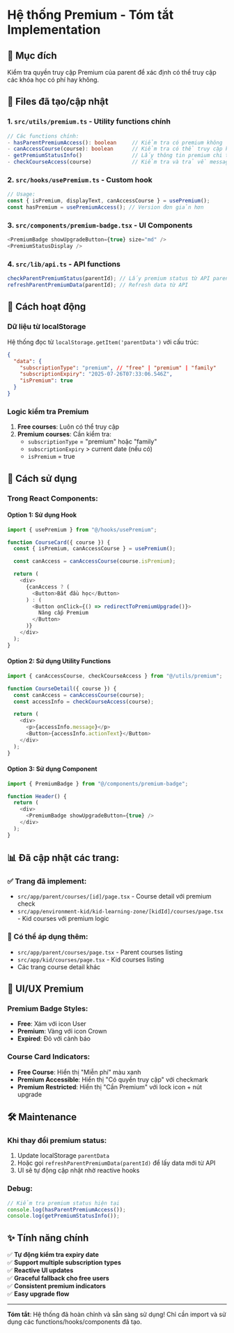 # Hệ thống Premium - Tóm tắt Implementation

## 🎯 Mục đích

Kiểm tra quyền truy cập Premium của parent để xác định có thể truy cập các khóa học có phí hay không.

## 📁 Files đã tạo/cập nhật

### 1. **`src/utils/premium.ts`** - Utility functions chính

```typescript
// Các functions chính:
- hasParentPremiumAccess(): boolean     // Kiểm tra có premium không
- canAccessCourse(course): boolean      // Kiểm tra có thể truy cập khóa học
- getPremiumStatusInfo()                // Lấy thông tin premium chi tiết
- checkCourseAccess(course)             // Kiểm tra và trả về message phù hợp
```

### 2. **`src/hooks/usePremium.ts`** - Custom hook

```typescript
// Usage:
const { isPremium, displayText, canAccessCourse } = usePremium();
const hasPremium = usePremiumAccess(); // Version đơn giản hơn
```

### 3. **`src/components/premium-badge.tsx`** - UI Components

```typescript
<PremiumBadge showUpgradeButton={true} size="md" />
<PremiumStatusDisplay />
```

### 4. **`src/lib/api.ts`** - API functions

```typescript
checkParentPremiumStatus(parentId); // Lấy premium status từ API parent
refreshParentPremiumData(parentId); // Refresh data từ API
```

## 🔧 Cách hoạt động

### Dữ liệu từ localStorage

Hệ thống đọc từ `localStorage.getItem('parentData')` với cấu trúc:

```json
{
  "data": {
    "subscriptionType": "premium", // "free" | "premium" | "family"
    "subscriptionExpiry": "2025-07-26T07:33:06.546Z",
    "isPremium": true
  }
}
```

### Logic kiểm tra Premium

1. **Free courses**: Luôn có thể truy cập
2. **Premium courses**: Cần kiểm tra:
   - `subscriptionType` = "premium" hoặc "family"
   - `subscriptionExpiry` > current date (nếu có)
   - `isPremium` = true

## 🚀 Cách sử dụng

### Trong React Components:

#### Option 1: Sử dụng Hook

```typescript
import { usePremium } from "@/hooks/usePremium";

function CourseCard({ course }) {
  const { isPremium, canAccessCourse } = usePremium();

  const canAccess = canAccessCourse(course.isPremium);

  return (
    <div>
      {canAccess ? (
        <Button>Bắt đầu học</Button>
      ) : (
        <Button onClick={() => redirectToPremiumUpgrade()}>
          Nâng cấp Premium
        </Button>
      )}
    </div>
  );
}
```

#### Option 2: Sử dụng Utility Functions

```typescript
import { canAccessCourse, checkCourseAccess } from "@/utils/premium";

function CourseDetail({ course }) {
  const canAccess = canAccessCourse(course);
  const accessInfo = checkCourseAccess(course);

  return (
    <div>
      <p>{accessInfo.message}</p>
      <Button>{accessInfo.actionText}</Button>
    </div>
  );
}
```

#### Option 3: Sử dụng Component

```typescript
import { PremiumBadge } from "@/components/premium-badge";

function Header() {
  return (
    <div>
      <PremiumBadge showUpgradeButton={true} />
    </div>
  );
}
```

## 📊 Đã cập nhật các trang:

### ✅ Trang đã implement:

- `src/app/parent/courses/[id]/page.tsx` - Course detail với premium check
- `src/app/environment-kid/kid-learning-zone/[kidId]/courses/page.tsx` - Kid courses với premium logic

### 🔄 Có thể áp dụng thêm:

- `src/app/parent/courses/page.tsx` - Parent courses listing
- `src/app/kid/courses/page.tsx` - Kid courses listing
- Các trang course detail khác

## 🎨 UI/UX Premium

### Premium Badge Styles:

- **Free**: Xám với icon User
- **Premium**: Vàng với icon Crown
- **Expired**: Đỏ với cảnh báo

### Course Card Indicators:

- **Free Course**: Hiển thị "Miễn phí" màu xanh
- **Premium Accessible**: Hiển thị "Có quyền truy cập" với checkmark
- **Premium Restricted**: Hiển thị "Cần Premium" với lock icon + nút upgrade

## 🛠️ Maintenance

### Khi thay đổi premium status:

1. Update localStorage `parentData`
2. Hoặc gọi `refreshParentPremiumData(parentId)` để lấy data mới từ API
3. UI sẽ tự động cập nhật nhờ reactive hooks

### Debug:

```javascript
// Kiểm tra premium status hiện tại
console.log(hasParentPremiumAccess());
console.log(getPremiumStatusInfo());
```

## ✨ Tính năng chính

✅ **Tự động kiểm tra expiry date**  
✅ **Support multiple subscription types**  
✅ **Reactive UI updates**  
✅ **Graceful fallback cho free users**  
✅ **Consistent premium indicators**  
✅ **Easy upgrade flow**

---

**Tóm tắt**: Hệ thống đã hoàn chỉnh và sẵn sàng sử dụng! Chỉ cần import và sử dụng các functions/hooks/components đã tạo.
